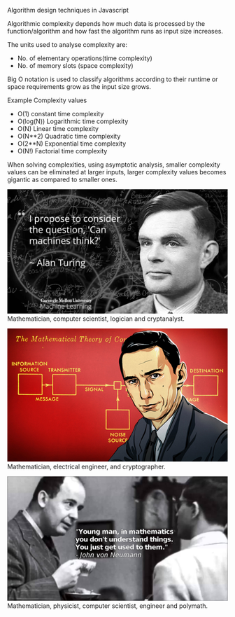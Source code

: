 Algorithm design techniques in Javascript

Algorithmic complexity depends how much data  is processed by the function/algorithm and how fast the algorithm runs as input size increases.

The units used to analyse complexity are:
- No. of elementary operations(time complexity)
- No. of memory slots (space complexity)

Big O notation is used to classify algorithms according to their runtime or space requirements grow as the input size grows.

Example Complexity values

- O(1) constant time complexity
- O(log(N)) Logarithmic time complexity
- O(N) Linear time complexity
- O(N**2) Quadratic time complexity
- O(2**N) Exponential time complexity
- O(N!) Factorial time complexity

When solving complexities, using asymptotic analysis, smaller complexity values can be eliminated at larger inputs, larger complexity values becomes gigantic as compared to smaller ones.

![Turing](Images/turing.jpg)
 Mathematician, computer scientist, logician and cryptanalyst.

![Claude Shannon](Images/claudeshannon.jpg)
 Mathematician, electrical engineer, and cryptographer.

![John Von Neumann](Images/vonneumann.png)
 Mathematician, physicist, computer scientist, engineer and polymath.